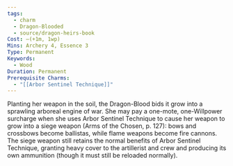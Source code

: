 ```yaml
---
tags:
  - charm
  - Dragon-Blooded
  - source/dragon-heirs-book
Cost: —(+1m, 1wp)
Mins: Archery 4, Essence 3
Type: Permanent
Keywords:
  - Wood
Duration: Permanent
Prerequisite Charms:
  - "[[Arbor Sentinel Technique]]"
---
```

Planting her weapon in the soil, the Dragon-Blood bids it grow into a sprawling arboreal engine of war. She may pay a one-mote, one-Willpower surcharge when she uses Arbor Sentinel Technique to cause her weapon to grow into a siege weapon (Arms of the Chosen, p. 127): bows and crossbows become ballistas, while flame weapons become fire cannons. The siege weapon still retains the normal benefits of Arbor Sentinel Technique, granting heavy cover to the artillerist and crew and producing its own ammunition (though it must still be reloaded normally).